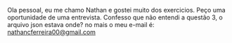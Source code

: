 Ola pessoal, eu me chamo Nathan e gostei muito dos exercicios. Peço uma oportunidade de uma entrevista. Confesso que não entendi a questão 3, o arquivo json estava onde? no mais o meu 
e-mail é: nathancferreira00@gmail.com